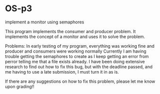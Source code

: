 # OS-p3
implement a monitor using semaphores

This program implements the consumer and producer problem. It implements the concept of a monitor and uses it to solve the problem.

Problems:
In early testing of my program, everything was working fine and producer and consumers were working normally
Currently I am having trouble getting the semaphores to create as I keep getting an error from perror telling me that a file exists already.
I have been doing extensive research to find out how to fix this bug, but with the deadline passed, and me having to use a late submission, I must turn it in as is.

If there are any suggestions on how to fix this problem, please let me know upon grading!!
